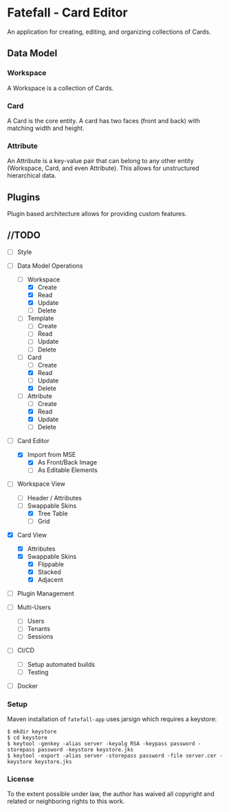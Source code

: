 # Fatefall - Card Editor

An application for creating, editing, and organizing collections of Cards.

## Data Model

### Workspace
A Workspace is a collection of Cards.

### Card
A Card is the core entity. A card has two faces (front and back) with matching width and height.

### Attribute
An Attribute is a key-value pair that can belong to any other entity (Workspace, Card, and even Attribute). This allows for unstructured hierarchical data.

## Plugins
Plugin based architecture allows for providing custom features. 

## //TODO
- [ ] Style
- [ ] Data Model Operations
  - [ ] Workspace
    - [X] Create
    - [X] Read
    - [X] Update
    - [ ] Delete
  - [ ] Template
    - [ ] Create
    - [ ] Read
    - [ ] Update
    - [ ] Delete
  - [ ] Card
    - [ ] Create
    - [X] Read
    - [ ] Update
    - [X] Delete
  - [ ] Attribute
    - [ ] Create
    - [X] Read
    - [X] Update
    - [ ] Delete

- [ ] Card Editor
  - [X] Import from MSE
    - [X] As Front/Back Image
    - [ ] As Editable Elements

- [ ] Workspace View
  - [ ] Header / Attributes
  - [ ] Swappable Skins
    - [X] Tree Table
    - [ ] Grid

- [X] Card View
  - [X] Attributes
  - [X] Swappable Skins
    - [X] Flippable
    - [X] Stacked
    - [X] Adjacent

- [ ] Plugin Management

- [ ] Multi-Users
  - [ ] Users
  - [ ] Tenants
  - [ ] Sessions

- [ ] CI/CD
  - [ ] Setup automated builds
  - [ ] Testing

- [ ] Docker


### Setup
Maven installation of `fatefall-app` uses jarsign which requires a keystore:
```
$ mkdir keystore
$ cd keystore
$ keytool -genkey -alias server -keyalg RSA -keypass password -storepass password -keystore keystore.jks
$ keytool -export -alias server -storepass password -file server.cer -keystore keystore.jks
```


### License
To the extent possible under law, the author has waived all copyright and related or neighboring rights to this work.